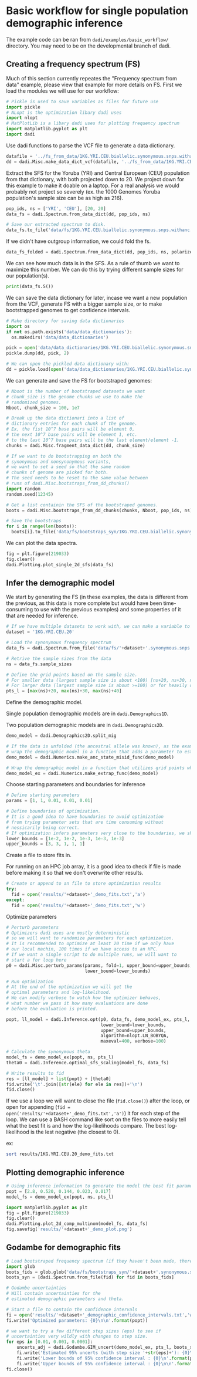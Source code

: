 # Basic workflow for single population demographic inference
The example code can be ran from `dadi/examples/basic_workflow/` directory. You may need to be on the developmental branch of dadi.

## Creating a frequency spectrum (FS)
Much of this section currently repeates the "Frequency spectrum from data" example, please view that example for more details on FS.
First we load the modules we will use for our workflow:
```python
# Pickle is used to save variables as files for future use
import pickle
# NLopt is the optimization libary dadi uses
import nlopt
# MatPlotLib is a libary dadi uses for plotting frequency spectrum
import matplotlib.pyplot as plt
import dadi
```

Use dadi functions to parse the VCF file to generate a data dictionary.
```python
datafile = '../fs_from_data/1KG.YRI.CEU.biallelic.synonymous.snps.withanc.strict.subset.vcf.gz'
dd = dadi.Misc.make_data_dict_vcf(datafile, '../fs_from_data/1KG.YRI.CEU.popfile.txt')
```

Extract the SFS for the Yoruba (YRI) and Central European (CEU) population from that dictionary, with both projected down to 20. 
We project down for this example to make it doable on a laptop. 
For a real analysis we would probably not project so severely (ex. the 1000 Genomes Yoruba population's sample size can be as high as 216).
```python
pop_ids, ns = ['YRI', 'CEU'], [20, 20]
data_fs = dadi.Spectrum.from_data_dict(dd, pop_ids, ns)

# Save our extracted spectrum to disk.
data_fs.to_file('data/fs/1KG.YRI.CEU.biallelic.synonymous.snps.withanc.strict.subset.fs')
```

If we didn't have outgroup information, we could fold the fs.
```python
data_fs_folded = dadi.Spectrum.from_data_dict(dd, pop_ids, ns, polarized=False)
```

We can see how much data is in the SFS. 
As a rule of thumb we want to maximize this number. 
We can do this by trying different sample sizes for our population(s).
```python
print(data_fs.S())
```

We can save the data dictionary for later, incase we want a new population from the VCF, generate FS with a bigger sample size, or to make bootstrapped genomes to get confidence intervals.
```python
# Make directory for saving data dictionaries
import os
if not os.path.exists('data/data_dictionaries'):
  os.makedirs('data/data_dictionaries')

pick = open('data/data_dictionaries/1KG.YRI.CEU.biallelic.synonymous.snps.withanc.strict.subset.bpkl','wb')
pickle.dump(dd, pick, 2)

# We can open the pickled data dictionary with:
dd = pickle.load(open('data/data_dictionaries/1KG.YRI.CEU.biallelic.synonymous.snps.withanc.strict.subset.bpkl','rb'))
```

We can generate and save the FS for bootstraped genomes:
```python
# Nboot is the number of bootstraped datasets we want
# chunk_size is the genome chunks we use to make the
# randomized genomes.
Nboot, chunk_size = 100, 1e7

# Break up the data dictionari into a list of
# dictionary entries for each chunk of the genome.
# Ex, the fist 10^7 base pairs will be element 0,
# the next 10^7 base pairs will be element 1, etc.
# to the last 10^7 base pairs will be the last element/element -1.
chunks = dadi.Misc.fragment_data_dict(dd, chunk_size)

# If we want to do bootstrapping on both the
# synonymous and nonsynonymous variants,
# we want to set a seed so that the same random
# chunks of genome are picked for both.
# The seed needs to be reset to the same value between
# runs of dadi.Misc.bootstraps_from_dd_chunks()
import random
random.seed(12345)

# Get a list containin the SFS of the bootstraped genomes.
boots = dadi.Misc.bootstraps_from_dd_chunks(chunks, Nboot, pop_ids, ns)

# Save the bootstraps
for i in range(len(boots)):
  boots[i].to_file('data/fs/bootstraps_syn/1KG.YRI.CEU.biallelic.synonymous.snps.withanc.strict.subset.boot_{0}.fs'.format(str(i)))
```

We can plot the data spectra.
```python
fig = plt.figure(219033)
fig.clear()
dadi.Plotting.plot_single_2d_sfs(data_fs)
```

## Infer the demographic model
We start by generating the FS (in these examples, the data is different from the previous, as this data is more complete but would have been time-consuming to use with the previous examples) and some properties of it that are needed for inference.
```python
# If we have multiple datasets to work with, we can make a variable to store the name of the dataset that we can easily change and redo the inference with a different dataset.
dataset = '1KG.YRI.CEU.20'

# Load the synonymous frequency spectrum
data_fs = dadi.Spectrum.from_file('data/fs/'+dataset+'.synonymous.snps.unfold.fs')

# Retrive the sample sizes from the data
ns = data_fs.sample_sizes

# Define the grid points based on the sample size.
# For smaller data (largest sample size is about <100) [ns+20, ns+30, ns+40] is a good starting point.
# For larger data (largest sample size is about >=100) or for heavily down projected data [ns+100, ns+110, ns+120] is a good starting point.
pts_l = [max(ns)+20, max(ns)+30, max(ns)+40]
```

Define the demographic model.

Single population demographic models are in ```dadi.Demographics1D```.

Two population demographic models are in ```dadi.Demographics2D```.
```python
demo_model = dadi.Demographics2D.split_mig

# If the data is unfolded (the ancestral allele was known), as the example data is,
# wrap the demographic model in a function that adds a parameter to estimate the rate of misidentification.
demo_model = dadi.Numerics.make_anc_state_misid_func(demo_model)

# Wrap the demographic model in a function that utilizes grid points which increases dadi's ability to more accurately generate a model frequency spectrum.
demo_model_ex = dadi.Numerics.make_extrap_func(demo_model)
```

Choose starting parameters and boundaries for inference
```python
# Define starting parameters
params = [1, 1, 0.01, 0.01, 0.01]

# Define boundaries of optimization.
# It is a good idea to have boundaries to avoid optimization
# from trying parameter sets that are time consuming without
# nessicarily being correct.
# If optimization infers parameters very close to the boundaries, we should increase them.
lower_bounds = [1e-2, 1e-2, 1e-3, 1e-3, 1e-3]
upper_bounds = [3, 3, 1, 1, 1]
```
Create a file to store fits in.

For running on an HPC job array, it is a good idea to
check if file is made before making it so
that we don't overwrite other results.
```python
# Create or append to an file to store optimization results
try:
  fid = open('results/'+dataset+'_demo_fits.txt','a')
except:
  fid = open('results/'+dataset+'_demo_fits.txt','w')
```
Optimize parameters
```python
# Perturb parameters
# Optimizers dadi uses are mostly deterministic
# so we will want to randomize parameters for each optimization.
# It is recommended to optimize at least 20 time if we only have
# our local machin, 100 times if we have access to an HPC.
# If we want a single script to do multiple runs, we will want to
# start a for loop here
p0 = dadi.Misc.perturb_params(params, fold=1, upper_bound=upper_bounds,
                              lower_bound=lower_bounds)

# Run optimization
# At the end of the optimization we will get the
# optimal parameters and log-likelihood.
# We can modify verbose to watch how the optimizer behaves,
# what number we pass it how many evaluations are done
# before the evaluation is printed.

popt, ll_model = dadi.Inference.opt(p0, data_fs, demo_model_ex, pts_l,
                                    lower_bound=lower_bounds,
                                    upper_bound=upper_bounds,
                                    algorithm=nlopt.LN_BOBYQA,
                                    maxeval=400, verbose=100)

# Calculate the synonymous theta
model_fs = demo_model_ex(popt, ns, pts_l)
theta0 = dadi.Inference.optimal_sfs_scaling(model_fs, data_fs)

# Write results to fid
res = [ll_model] + list(popt) + [theta0]
fid.write('\t'.join([str(ele) for ele in res])+'\n')
fid.close()
```

If we use a loop we will want to close the file (```fid.close()```) after the loop, or open for appending (```fid = open('results/'+dataset+'_demo_fits.txt','a')```) it for each step of the loop.
We can use a BASH command like sort on the files to more easily tell what the
best fit is and how the log-likelihoods compare. The best log-likelihood is the lest negative (the closest to 0).

ex:
```bash
sort results/1KG.YRI.CEU.20_demo_fits.txt
```
## Plotting demographic inference
```python
# Using inference information to generate the model the best fit parameters with the two_epoch model is [2.279, 0.608, 0.0249]
popt = [2.8, 0.520, 0.144, 0.023, 0.017]
model_fs = demo_model_ex(popt, ns, pts_l)

import matplotlib.pyplot as plt
fig = plt.figure(219033)
fig.clear()
dadi.Plotting.plot_2d_comp_multinom(model_fs, data_fs)
fig.savefig('results/'+dataset+'_demo_plot.png')
```

## Godambe for demographic fits
```python
# Load bootstraped frequency spectrum (if they haven't been made, there is an example in the "Creating a frequency spectrum" section)
import glob
boots_fids = glob.glob('data/fs/bootstraps_syn/'+dataset+'.synonymous.snps.unfold.boot_*.fs')
boots_syn = [dadi.Spectrum.from_file(fid) for fid in boots_fids]

# Godambe uncertainties
# Will contain uncertainties for the
# estimated demographic parameters and theta.

# Start a file to contain the confidence intervals
fi = open('results/'+dataset+'_demographic_confidence_intervals.txt','w')
fi.write('Optimized parameters: {0}\n\n'.format(popt))

# we want to try a few different step sizes (eps) to see if
# uncertainties very wildly with changes to step size.
for eps in [0.01, 0.001, 0.0001]:
    uncerts_adj = dadi.Godambe.GIM_uncert(demo_model_ex, pts_l, boots_syn, popt, data_fs, eps=eps)
    fi.write('Estimated 95% uncerts (with step size '+str(eps)+'): {0}\n'.format(1.96*uncerts_adj[:-1]))
    fi.write('Lower bounds of 95% confidence interval : {0}\n'.format(popt-1.96*uncerts_adj[:-1]))
    fi.write('Upper bounds of 95% confidence interval : {0}\n\n'.format(popt+1.96*uncerts_adj[:-1]))
fi.close()
```